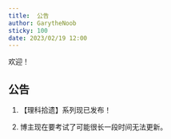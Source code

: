```yaml
---
title:  公告
author: GarytheNoob
sticky: 100
date: 2023/02/19 12:00
---
```


欢迎！

<!-- more -->

## 公告

1. 【理科拾遗】系列现已发布！

2. 博主现在要考试了可能很长一段时间无法更新。


